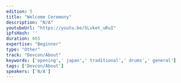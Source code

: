 ```yaml
---
edition: 5
title: "Welcome Ceremony"
description: "N/A"
youtubeUrl: "https://youtu.be/5Lvket_uRuI"
ipfsHash: ''
duration: 665
expertise: "Beginner"
type: "Other"
track: "Devcon/About"
keywords: ['opening',' japan',' traditional',' drums',' general']
tags: ['Devcon/About']
speakers: ['N/A']
---
```

